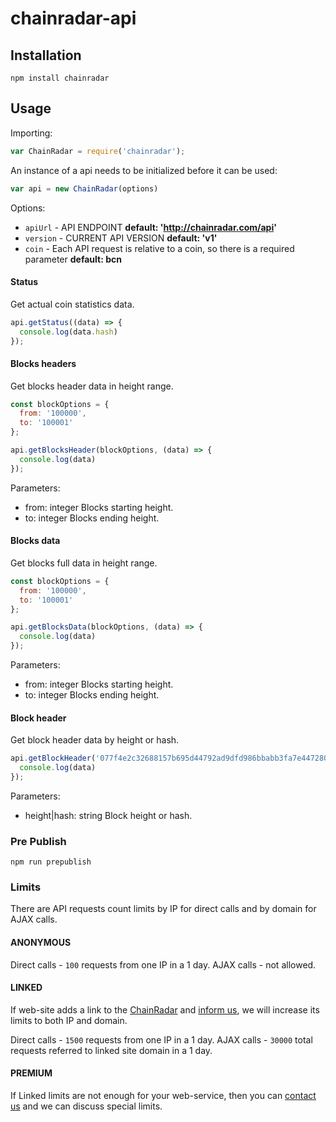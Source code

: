 # chainradar-api


## Installation

```
npm install chainradar
```

## Usage

Importing:

```js
var ChainRadar = require('chainradar');
```

An instance of a api needs to be initialized before it can be used:

```js
var api = new ChainRadar(options)
```

Options:

  * `apiUrl` - API ENDPOINT **default: 'http://chainradar.com/api'**
  * `version` - CURRENT API VERSION **default: 'v1'**
  * `coin` - Each API request is relative to a coin, so there is a required parameter **default: bcn** 

#### Status

Get actual coin statistics data.

```js
api.getStatus((data) => {
  console.log(data.hash)
});
```

#### Blocks headers

Get blocks header data in height range.

```js
const blockOptions = {
  from: '100000',
  to: '100001'
};

api.getBlocksHeader(blockOptions, (data) => {
  console.log(data)
});
```

Parameters:

* from: integer Blocks starting height.
* to: integer Blocks ending height.

#### Blocks data

Get blocks full data in height range.

```js
const blockOptions = {
  from: '100000',
  to: '100001'
};

api.getBlocksData(blockOptions, (data) => {
  console.log(data)
});
```

Parameters:

* from: integer Blocks starting height.
* to: integer Blocks ending height.

#### Block header

Get block header data by height or hash.

```js
api.getBlockHeader('077f4e2c32688157b695d44792ad9dfd986bbabb3fa7e4472805f9858d020f04', (data) => {
  console.log(data)
});
```

Parameters:

* height|hash: string Block height or hash.

### Pre Publish

    npm run prepublish


### Limits
There are API requests count limits by IP for direct calls and by domain for AJAX calls.

#### ANONYMOUS
Direct calls - `100` requests from one IP in a 1 day.
AJAX calls - not allowed.

#### LINKED
If web-site adds a link to the [ChainRadar](https://chainradar.com/) and [inform us](https://chainradar.com/contact), we will increase its limits to both IP and domain.

Direct calls - `1500` requests from one IP in a 1 day.
AJAX calls - `30000` total requests referred to linked site domain in a 1 day.

#### PREMIUM
If Linked limits are not enough for your web-service, then you can [contact us](https://chainradar.com/contact) and we can discuss special limits.
